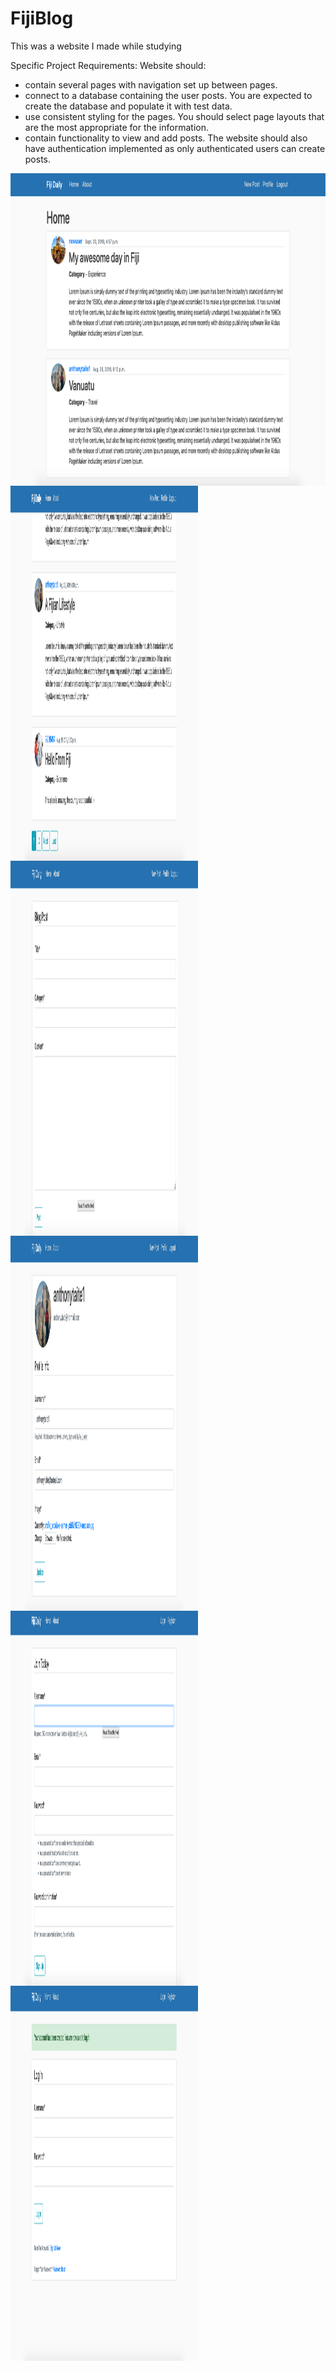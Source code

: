 # FijiBlog

This was a website I made while studying

Specific Project Requirements:
Website should:
- contain several pages with navigation set up between pages.
- connect to a database containing the user posts. You are expected to create the database and populate it with test data.
- use consistent styling for the pages. You should select page layouts that are the most appropriate for the information.
- contain functionality to view and add posts. The website should also have authentication implemented as only 
  authenticated users can create posts.
  
<img align="left" src="images/home1.png" width="1000" height="500">
<img align="left" src="images/home2.png" width="300" height="600">
<img align="left" src="images/newpost.png" width="300" height="600">
<img align="left" src="images/profile.png" width="300" height="600">
<img align="left" src="images/register.png" width="300" height="600">
<img align="left" src="images/registered.png" width="300" height="600">
